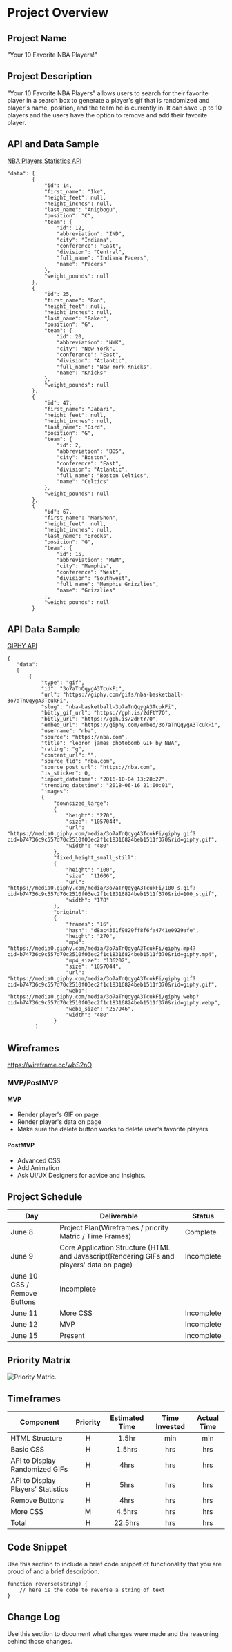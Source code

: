 # Project Overview

## Project Name

"Your 10 Favorite NBA Players!"

## Project Description

"Your 10 Favorite NBA Players" allows users to search for their favorite player in a search box to generate a player's gif that is randomized and player's name, position, and the team he is currently in. It can save up to 10 players and the users have the option to remove and add their favorite player. 

## API and Data Sample

[NBA Players Statistics API](https://www.balldontlie.io/#get-all-players)

```
"data": [
        {
            "id": 14,
            "first_name": "Ike",
            "height_feet": null,
            "height_inches": null,
            "last_name": "Anigbogu",
            "position": "C",
            "team": {
                "id": 12,
                "abbreviation": "IND",
                "city": "Indiana",
                "conference": "East",
                "division": "Central",
                "full_name": "Indiana Pacers",
                "name": "Pacers"
            },
            "weight_pounds": null
        },
        {
            "id": 25,
            "first_name": "Ron",
            "height_feet": null,
            "height_inches": null,
            "last_name": "Baker",
            "position": "G",
            "team": {
                "id": 20,
                "abbreviation": "NYK",
                "city": "New York",
                "conference": "East",
                "division": "Atlantic",
                "full_name": "New York Knicks",
                "name": "Knicks"
            },
            "weight_pounds": null
        },
        {
            "id": 47,
            "first_name": "Jabari",
            "height_feet": null,
            "height_inches": null,
            "last_name": "Bird",
            "position": "G",
            "team": {
                "id": 2,
                "abbreviation": "BOS",
                "city": "Boston",
                "conference": "East",
                "division": "Atlantic",
                "full_name": "Boston Celtics",
                "name": "Celtics"
            },
            "weight_pounds": null
        },
        {
            "id": 67,
            "first_name": "MarShon",
            "height_feet": null,
            "height_inches": null,
            "last_name": "Brooks",
            "position": "G",
            "team": {
                "id": 15,
                "abbreviation": "MEM",
                "city": "Memphis",
                "conference": "West",
                "division": "Southwest",
                "full_name": "Memphis Grizzlies",
                "name": "Grizzlies"
            },
            "weight_pounds": null
        }

```

## API Data Sample

[GIPHY API](https://developers.giphy.com/docs/api/endpoint)


```
{
   "data":
   [
       {
           "type": "gif",
           "id": "3o7aTnQqygA3TcukFi",
           "url": "https://giphy.com/gifs/nba-basketball-3o7aTnQqygA3TcukFi",
           "slug": "nba-basketball-3o7aTnQqygA3TcukFi",
           "bitly_gif_url": "https://gph.is/2dFtY7Q",
           "bitly_url": "https://gph.is/2dFtY7Q",
           "embed_url": "https://giphy.com/embed/3o7aTnQqygA3TcukFi",
           "username": "nba",
           "source": "https://nba.com",
           "title": "lebron james photobomb GIF by NBA",
           "rating": "g",
           "content_url": "",
           "source_tld": "nba.com",
           "source_post_url": "https://nba.com",
           "is_sticker": 0,
           "import_datetime": "2016-10-04 13:28:27",
           "trending_datetime": "2018-06-16 21:00:01",
           "images":
           {
               "downsized_large":
               {
                   "height": "270",
                   "size": "1057044",
                   "url": "https://media0.giphy.com/media/3o7aTnQqygA3TcukFi/giphy.gif?cid=b74736c9c557d70c2510f03ec2f1c18316824beb1511f370&rid=giphy.gif",
                   "width": "480"
               },
               "fixed_height_small_still":
               {
                   "height": "100",
                   "size": "11606",
                   "url": "https://media0.giphy.com/media/3o7aTnQqygA3TcukFi/100_s.gif?cid=b74736c9c557d70c2510f03ec2f1c18316824beb1511f370&rid=100_s.gif",
                   "width": "178"
               },
               "original":
               {
                   "frames": "16",
                   "hash": "d8ac4361f9829ff8f6fa4741e0929afe",
                   "height": "270",
                   "mp4": "https://media0.giphy.com/media/3o7aTnQqygA3TcukFi/giphy.mp4?cid=b74736c9c557d70c2510f03ec2f1c18316824beb1511f370&rid=giphy.mp4",
                   "mp4_size": "136202",
                   "size": "1057044",
                   "url": "https://media0.giphy.com/media/3o7aTnQqygA3TcukFi/giphy.gif?cid=b74736c9c557d70c2510f03ec2f1c18316824beb1511f370&rid=giphy.gif",
                   "webp": "https://media0.giphy.com/media/3o7aTnQqygA3TcukFi/giphy.webp?cid=b74736c9c557d70c2510f03ec2f1c18316824beb1511f370&rid=giphy.webp",
                   "webp_size": "257946",
                   "width": "480"
               }
	     ]
```

## Wireframes

https://wireframe.cc/wbS2nO


### MVP/PostMVP

#### MVP 

- Render player's GIF on page 
- Render player's data on page
- Make sure the delete button works to delete user's favorite players.

#### PostMVP  

- Advanced CSS 
- Add Animation
- Ask UI/UX Designers for advice and insights.

## Project Schedule

|  Day | Deliverable | Status
|---|---| ---|
|June 8| Project Plan(Wireframes / priority Matric / Time Frames) | Complete
|June 9| Core Application Structure (HTML and Javascript(Rendering GIFs and players' data on page)| Incomplete
|June 10 CSS / Remove Buttons | Incomplete
|June 11| More CSS | Incomplete
|June 12| MVP | Incomplete
|June 15| Present | Incomplete

## Priority Matrix
![Priority Matric](https://git.generalassemb.ly/kangja0801/new-project/blob/master/Priority-Matrix.png).

## Timeframes

| Component | Priority | Estimated Time | Time Invested | Actual Time |
| --- | :---: |  :---: | :---: | :---: |
| HTML Structure | H | 1.5hr|  min | min |
| Basic CSS  | H | 1.5hrs| hrs | hrs |
| API to Display Randomized GIFs  | H | 4hrs | hrs | hrs |
| API to Display Players' Statistics | H | 5hrs | hrs | hrs |
| Remove Buttons | H | 4hrs | hrs | hrs |
| More CSS | M | 4.5hrs | hrs | hrs |
| Total | H | 22.5hrs| hrs | hrs

## Code Snippet

Use this section to include a brief code snippet of functionality that you are proud of and a brief description.  

```
function reverse(string) {
	// here is the code to reverse a string of text
}
```

## Change Log
 Use this section to document what changes were made and the reasoning behind those changes.  
